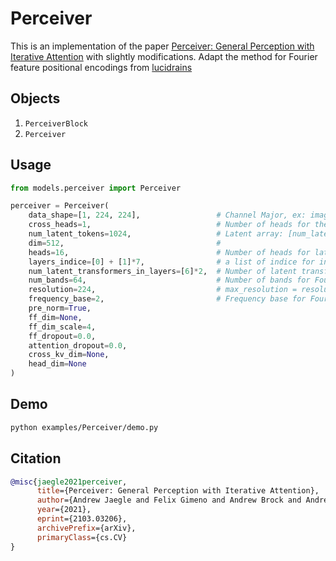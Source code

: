 # Perceiver

This is an implementation of the paper [Perceiver: General Perception with Iterative Attention](https://arxiv.org/abs/2103.03206) with slightly modifications. Adapt the method for Fourier feature positional encodings from [lucidrains](https://github.com/lucidrains/perceiver-pytorch)

## Objects

1. `PerceiverBlock`
2. `Perceiver`

## Usage

```python
from models.perceiver import Perceiver

perceiver = Perceiver(
    data_shape=[1, 224, 224],                 # Channel Major, ex: image -> [C H W]
    cross_heads=1,                            # Number of heads for the cross attention block
    num_latent_tokens=1024,                   # Latent array: [num_latent_tokens, dim]
    dim=512,                                  #
    heads=16,                                 # Number of heads for latent transformers
    layers_indice=[0] + [1]*7,                # a list of indice for indicating which layer go next. Ex: [0, 0, 0, 1, 1, 1, 2, 2, 2] means 3 unique layers and each of them iterates 3 times.
    num_latent_transformers_in_layers=[6]*2,  # Number of latent transformers in one layer, its length should be as same as the number of unique layers.
    num_bands=64,                             # Number of bands for Fourier features
    resolution=224,                           # max_resolution = resolution / 2
    frequency_base=2,                         # Frequency base for Fourier features
    pre_norm=True,
    ff_dim=None,
    ff_dim_scale=4,
    ff_dropout=0.0,
    attention_dropout=0.0,
    cross_kv_dim=None,
    head_dim=None
)
```

## Demo

```bash
python examples/Perceiver/demo.py
```

## Citation

```bibtex
@misc{jaegle2021perceiver,
      title={Perceiver: General Perception with Iterative Attention},
      author={Andrew Jaegle and Felix Gimeno and Andrew Brock and Andrew Zisserman and Oriol Vinyals and Joao Carreira},
      year={2021},
      eprint={2103.03206},
      archivePrefix={arXiv},
      primaryClass={cs.CV}
}
```
